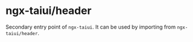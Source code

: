 # ngx-taiui/header

Secondary entry point of `ngx-taiui`. It can be used by importing from `ngx-taiui/header`.
